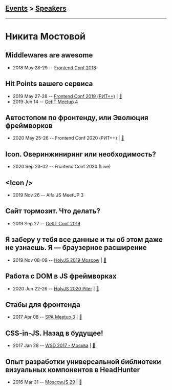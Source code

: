 ## [Events](../README.md) > [Speakers](../speakers.md)
---

# Никита Мостовой

## Middlewares are awesome
- 2018 May 28-29 -- [Frontend Conf 2018](https://www.youtube.com/watch?v=tV76RapGubo)    
## Hit Points вашего сервиса
- 2019 May 27-28 -- [Frontend Conf 2019 (РИТ++)](https://www.youtube.com/watch?v=4joeMk5v8Rw)  | [:notebook:](https://www.dropbox.com/sh/kg71jju3yvj5jqw/AABiM9G7nkIB6xAFFIMeqdnDa/FC.%20%D0%94%D0%B5%D0%BB%D0%B8%2B%D0%9A%D0%B0%D0%BB%D1%8C%D0%BA%D1%83%D1%82%D1%82%D0%B0/27.05/6.Hit%20Points%20%D0%B2%D0%B0%D1%88%D0%B5%D0%B3%D0%BE%20%D1%81%D0%B5%D1%80%D0%B2%D0%B8%D1%81%D0%B0_%D0%9D%D0%B8%D0%BA%D0%B8%D1%82%D0%B0%20%D0%9C%D0%BE%D1%81%D1%82%D0%BE%D0%B2%D0%BE%D0%B9_%D0%B2%D0%B5%D1%80.2.pdf?dl=0)  
- 2019 Jun 14 -- [GetIT Meetup 4](https://www.youtube.com/watch?v=b6-PEkfRz4w)    
## Автостопом по фронтенду, или Эволюция фреймворков
- 2020 May 25-26 -- Frontend Conf 2020 (РИТ++)  | [:notebook:](https://drive.google.com/file/d/1OCQEdEv8JE9I5m29mPt_J0gSuEU3rCjW/view)  
## Icon. Оверинжиниринг или необходимость?
- 2020 Sep 23-02 -- Frontend Conf 2020 (Live)    
## &lt;Icon &#x2F;&gt;
- 2019 Nov 26 -- Alfa JS MeetUP 3    
## Сайт тормозит. Что делать?
- 2019 Sep 27 -- [GetIT Conf 2019](https://www.youtube.com/watch?v=bZfULA8PPgE)    
## Я заберу у тебя все данные и ты об этом даже не узнаешь. Я — браузерное расширение
- 2019 Nov 08-09 -- [HolyJS 2019 Moscow](https://www.youtube.com/watch?v=I9dckx73vdI)  | [:notebook:](https://slides.com/nikmostovoy/holyjs?token=5y7k_Pnd#/)  
## Работа с DOM в JS фреймворках
- 2020 Jun 22-26 -- [HolyJS 2020 Piter](https://youtu.be/bZrLPqYLdr4)  | [:notebook:](https://slides.com/nikmostovoy/deck-2bae97/)  
## Стабы для фронтенда
- 2017 Apr 08 -- [SPA Meetup 3](https://www.youtube.com/watch?v=hqAqckBOSs0)  | [:notebook:](https://www.slideshare.net/AvitoTech/headhunter-74807337)  
## CSS-in-JS. Назад в будущее!
- 2017 Jan 28 -- [WSD 2017 - Москва](https://www.youtube.com/watch?v=HTC4k0fvAuw)  | [:notebook:](https://wsd.events/2017/01/28/pres/css-in-js.pdf)  
## Опыт разработки универсальной библиотеки визуальных компонентов в HeadHunter
- 2016 Mar 31 -- [MoscowJS 29](https://www.youtube.com/watch?v=d41W9aEYvbE)  | [:notebook:](https://www.slideshare.net/moscowjs/headhunter-moscowjs-29)  
